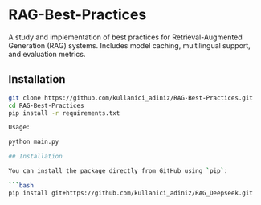 # RAG-Best-Practices

A study and implementation of best practices for Retrieval-Augmented Generation (RAG) systems. Includes model caching, multilingual support, and evaluation metrics.

## Installation
```bash
git clone https://github.com/kullanici_adiniz/RAG-Best-Practices.git
cd RAG-Best-Practices
pip install -r requirements.txt

Usage:

python main.py

## Installation

You can install the package directly from GitHub using `pip`:

```bash
pip install git+https://github.com/kullanici_adiniz/RAG_Deepseek.git
